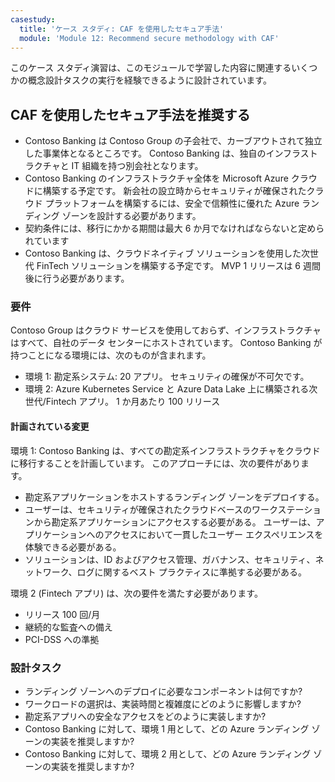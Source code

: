 ```yaml
---
casestudy:
  title: 'ケース スタディ: CAF を使用したセキュア手法'
  module: 'Module 12: Recommend secure methodology with CAF'
---
```

このケース スタディ演習は、このモジュールで学習した内容に関連するいくつかの概念設計タスクの実行を経験できるように設計されています。

## CAF を使用したセキュア手法を推奨する

- Contoso Banking は Contoso Group の子会社で、カーブアウトされて独立した事業体となるところです。 Contoso Banking は、独自のインフラストラクチャと IT 組織を持つ別会社となります。 
- Contoso Banking のインフラストラクチャ全体を Microsoft Azure クラウドに構築する予定です。 新会社の設立時からセキュリティが確保されたクラウド プラットフォームを構築するには、安全で信頼性に優れた Azure ランディング ゾーンを設計する必要があります。
- 契約条件には、移行にかかる期間は最大 6 か月でなければならないと定められています
- Contoso Banking は、クラウドネイティブ ソリューションを使用した次世代 FinTech ソリューションを構築する予定です。 MVP 1 リリースは 6 週間後に行う必要があります。

### 要件

Contoso Group はクラウド サービスを使用しておらず、インフラストラクチャはすべて、自社のデータ センターにホストされています。 Contoso Banking が持つことになる環境には、次のものが含まれます。

- 環境 1: 勘定系システム: 20 アプリ。 セキュリティの確保が不可欠です。
- 環境 2: Azure Kubernetes Service と Azure Data Lake 上に構築される次世代/Fintech アプリ。 1 か月あたり 100 リリース

#### 計画されている変更

環境 1: Contoso Banking は、すべての勘定系インフラストラクチャをクラウドに移行することを計画しています。 このアプローチには、次の要件があります。

- 勘定系アプリケーションをホストするランディング ゾーンをデプロイする。
- ユーザーは、セキュリティが確保されたクラウドベースのワークステーションから勘定系アプリケーションにアクセスする必要がある。 ユーザーは、アプリケーションへのアクセスにおいて一貫したユーザー エクスペリエンスを体験できる必要がある。
- ソリューションは、ID およびアクセス管理、ガバナンス、セキュリティ、ネットワーク、ログに関するベスト プラクティスに準拠する必要がある。

環境 2 (Fintech アプリ) は、次の要件を満たす必要があります。

- リリース 100 回/月
- 継続的な監査への備え
- PCI-DSS への準拠

### 設計タスク

- ランディング ゾーンへのデプロイに必要なコンポーネントは何ですか?
- ワークロードの選択は、実装時間と複雑度にどのように影響しますか?
- 勘定系アプリへの安全なアクセスをどのように実装しますか?
- Contoso Banking に対して、環境 1 用として、どの Azure ランディング ゾーンの実装を推奨しますか?
- Contoso Banking に対して、環境 2 用として、どの Azure ランディング ゾーンの実装を推奨しますか?
